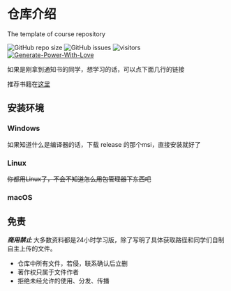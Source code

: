 # 仓库介绍
The template of course repository

![GitHub repo size](https://img.shields.io/github/repo-size/SCU-CS/C-Cpp)
![GitHub issues](https://img.shields.io/github/issues/SCU-CS/C-Cpp)
![visitors](https://visitor-badge.glitch.me/badge?page_id=SCU-CS.C-Cpp)
[![Generate-Power-With-Love](https://img.shields.io/badge/Generate--Power--With-Love-red)](https://github.com/SCU-CS/Contributors)

如果是刚拿到通知书的同学，想学习的话，可以点下面几行的链接

推荐书籍在[这里](guide/README.md#书籍推荐)

## 安装环境

### Windows

如果知道什么是编译器的话，下载 release 的那个msi，直接安装就好了

### Linux

~~你都用Linux了，不会不知道怎么用包管理器下东西吧~~

### macOS


## 免责

***商用禁止*** 大多数资料都是24小时学习版，除了写明了具体获取路径和同学们自制自主上传的文件。

- 仓库中所有文件，若侵，联系确认后立删
- 著作权只属于文件作者
- 拒绝未经允许的使用、分发、传播